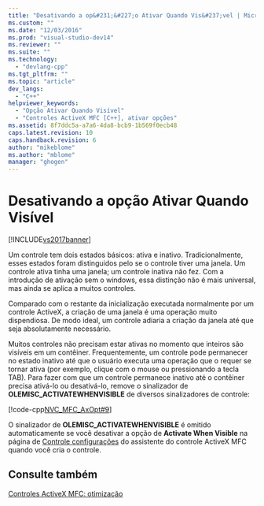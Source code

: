 ```yaml
---
title: "Desativando a op&#231;&#227;o Ativar Quando Vis&#237;vel | Microsoft Docs"
ms.custom: ""
ms.date: "12/03/2016"
ms.prod: "visual-studio-dev14"
ms.reviewer: ""
ms.suite: ""
ms.technology: 
  - "devlang-cpp"
ms.tgt_pltfrm: ""
ms.topic: "article"
dev_langs: 
  - "C++"
helpviewer_keywords: 
  - "Opção Ativar Quando Visível"
  - "Controles ActiveX MFC [C++], ativar opções"
ms.assetid: 8f7ddc5a-a7a6-4da8-bcb9-1b569f0ecb48
caps.latest.revision: 10
caps.handback.revision: 6
author: "mikeblome"
ms.author: "mblome"
manager: "ghogen"
---
```

# Desativando a op&#231;&#227;o Ativar Quando Vis&#237;vel
[!INCLUDE[vs2017banner](../assembler/inline/includes/vs2017banner.md)]

Um controle tem dois estados básicos: ativa e inativo.  Tradicionalmente, esses estados foram distinguidos pelo se o controle tiver uma janela.  Um controle ativa tinha uma janela; um controle inativa não fez.  Com a introdução de ativação sem o windows, essa distinção não é mais universal, mas ainda se aplica a muitos controles.  
  
 Comparado com o restante da inicialização executada normalmente por um controle ActiveX, a criação de uma janela é uma operação muito dispendiosa.  De modo ideal, um controle adiaria a criação da janela até que seja absolutamente necessário.  
  
 Muitos controles não precisam estar ativas no momento que inteiros são visíveis em um contêiner.  Frequentemente, um controle pode permanecer no estado inativo até que o usuário executa uma operação que o requer se tornar ativa \(por exemplo, clique com o mouse ou pressionando a tecla TAB\).  Para fazer com que um controle permanece inativo até o contêiner precisa ativá\-lo ou desativá\-lo, remove o sinalizador de **OLEMISC\_ACTIVATEWHENVISIBLE** de diversos sinalizadores de controle:  
  
 [!code-cpp[NVC_MFC_AxOpt#9](../mfc/codesnippet/CPP/turning-off-the-activate-when-visible-option_1.cpp)]  
  
 O sinalizador de **OLEMISC\_ACTIVATEWHENVISIBLE** é omitido automaticamente se você desativar a opção de **Activate When Visible** na página de [Controle configurações](../mfc/reference/control-settings-mfc-activex-control-wizard.md) do assistente do controle ActiveX MFC quando você cria o controle.  
  
## Consulte também  
 [Controles ActiveX MFC: otimização](../mfc/mfc-activex-controls-optimization.md)